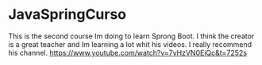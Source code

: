 # JavaSpringCurso

This is the second course Im doing to learn Sprong Boot. I think the creator is a great teacher and Im learning a lot whit his videos. I really recommend his channel.
https://www.youtube.com/watch?v=7vHzVN0EiQc&t=7252s
